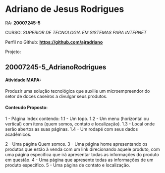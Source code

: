 # Adriano de Jesus Rodrigues
RA: **20007245-5**

CURSO: *SUPERIOR DE TECNOLOGIA EM SISTEMAS PARA INTERNET*

Perfil no Github: **https://github.com/ajradriano**


Projeto: 
## **20007245-5_AdrianoRodrigues**

#### Atividade MAPA:
Produzir uma solução tecnológica que auxilie um microempreendor do setor de doces caseiros a divulgar seus produtos.

#### Conteudo Proposto:
1 - Página Index contendo:
1.1 - Um topo.
1.2 - Um menu (horizontal ou vertical) com itens (quem somos, contato e localização).
1.3 - Local onde serão abertos as suas páginas.
1.4 - Um rodapé com seus dados acadêmicos.
 
2 - Uma página Quem somos.
3 - Uma página home apresentando os produtos que estão à venda com um link direcionando aquele produto, com uma página específica que irá apresentar todas as informações do produto em questão.
4 - Uma página que apresente todas as informações de um produto específico.
5 - Uma página de contato e localização.
